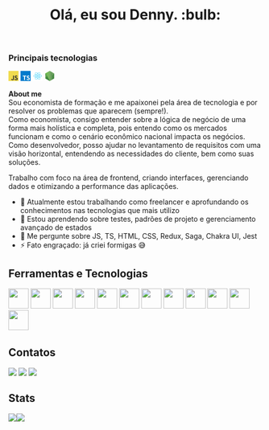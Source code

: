 <h1 align="center">Olá, eu sou Denny. :bulb:</h1>

<br />

### Principais tecnologias

<code><img height="20" alt="javascript" src="https://raw.githubusercontent.com/github/explore/80688e429a7d4ef2fca1e82350fe8e3517d3494d/topics/javascript/javascript.png"></code>
<code><img height="20" alt="typescript" src="https://raw.githubusercontent.com/github/explore/80688e429a7d4ef2fca1e82350fe8e3517d3494d/topics/typescript/typescript.png"></code>
<code><img height="20" alt="react" src="https://raw.githubusercontent.com/github/explore/80688e429a7d4ef2fca1e82350fe8e3517d3494d/topics/react/react.png"></code>
<code><img height="20" alt="nodejs" src="https://raw.githubusercontent.com/github/explore/80688e429a7d4ef2fca1e82350fe8e3517d3494d/topics/nodejs/nodejs.png"></code>  
</code>  

**About me**
<br />
Sou economista de formação e me apaixonei pela área de tecnologia e por resolver os problemas que aparecem (sempre!).   
Como economista, consigo entender sobre a lógica de negócio de uma forma mais holística e completa, pois entendo como os mercados funcionam e como o cenário econômico nacional impacta os negócios. Como desenvolvedor, posso ajudar no levantamento de requisitos com uma visão horizontal, entendendo as necessidades do cliente, bem como suas soluções.

Trabalho com foco na área de frontend, criando interfaces, gerenciando dados e otimizando a performance das aplicações. 

- 🔭 Atualmente estou trabalhando como freelancer e aprofundando os conhecimentos nas tecnologias que mais utilizo
- 🌱 Estou aprendendo sobre testes, padrões de projeto e gerenciamento avançado de estados
- 💬 Me pergunte sobre JS, TS, HTML, CSS, Redux, Saga, Chakra UI, Jest
- ⚡ Fato engraçado: já criei formigas :sweat_smile:

## Ferramentas e Tecnologias
<div style={{display: "flex", justifyContent: "center", gap: "16px"}}>
  <img src="https://cdn.jsdelivr.net/gh/devicons/devicon/icons/git/git-original.svg" width="40" height="40"/>
  <img src="https://cdn.jsdelivr.net/gh/devicons/devicon/icons/react/react-original.svg" width="40" height="40" />
  <img src="https://cdn.jsdelivr.net/gh/devicons/devicon/icons/html5/html5-original.svg" width="40" height="40" />
  <img src="https://cdn.jsdelivr.net/gh/devicons/devicon/icons/css3/css3-original.svg"  width="40" height="40"/>
  <img src="https://cdn.jsdelivr.net/gh/devicons/devicon/icons/redux/redux-original.svg"  width="40" height="40"/>
  <img src="https://cdn.jsdelivr.net/gh/devicons/devicon/icons/typescript/typescript-original.svg"  width="40" height="40"/>
  <img src="https://cdn.jsdelivr.net/gh/devicons/devicon/icons/materialui/materialui-original.svg"  width="40" height="40"/>
  <img src="https://cdn.jsdelivr.net/gh/devicons/devicon/icons/sass/sass-original.svg" width="40" height="40"/>
  <img src="https://cdn.jsdelivr.net/gh/devicons/devicon/icons/javascript/javascript-original.svg"  width="40" height="40"/>
  <img src="https://cdn.jsdelivr.net/gh/devicons/devicon/icons/jest/jest-plain.svg"  width="40" height="40"/>
  <img src="https://cdn.jsdelivr.net/gh/devicons/devicon/icons/java/java-original.svg" width="40" height="40"/>
  <img src="https://cdn.jsdelivr.net/gh/devicons/devicon/icons/nodejs/nodejs-original-wordmark.svg" width="40" height="40"/>
</div>

## Contatos

<div style={{display: "flex", justifyContent: "center", gap: "16px"}}>
  <a href="https://instagram.com/denny_prp/" target="_blank"><img src="https://img.shields.io/badge/-Instagram-%23E4405F?style=for-the-badge&logo=instagram&logoColor=white" target="_blank"></a>
  <a href = "mailto:denny.ribeiro@outlook.com"><img src="https://img.shields.io/badge/Gmail-D14836?style=for-the-badge&logo=gmail&logoColor=white" target="_blank"></a>
  <a href="https://www.linkedin.com/in/denny-ribeiro" target="_blank"><img src="https://img.shields.io/badge/-LinkedIn-%230077B5?style=for-the-badge&logo=linkedin&logoColor=white" target="_blank"></a>   
</div>

<!--![Snake animation](https://github.com/hulluxhd/hulluxhd/blob/output/github-contribution-grid-snake.svg)-->
## Stats
<div>
  <a href="https://github.com/hulluxhd"><img height="180em" src="https://github-readme-stats.vercel.app/api/top-langs/?username=hulluxhd&layout=compact&langs_count=7&theme=dracula"/><img height="180em" src="https://github-readme-stats.vercel.app/api?username=hulluxhd&show_icons=true&theme=dracula&include_all_commits=true&count_private=true"/>
</div>
          
